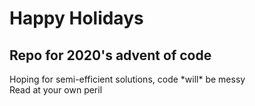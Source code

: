<h1>Happy Holidays</h1>
<h2>Repo for 2020's advent of code</h2>
<p>Hoping for semi-efficient solutions, code *will* be messy<br>
Read at your own peril</p>
